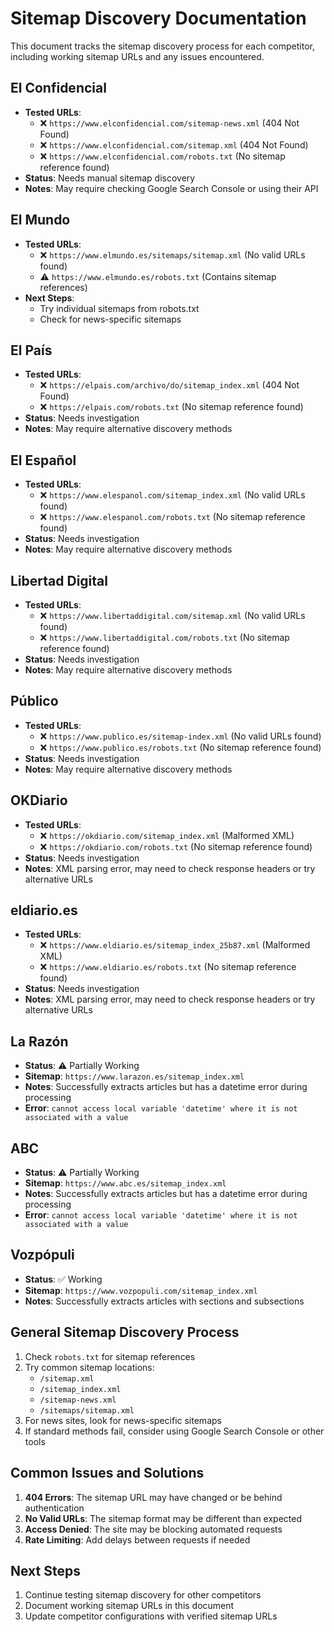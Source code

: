 # Sitemap Discovery Documentation

This document tracks the sitemap discovery process for each competitor, including working sitemap URLs and any issues encountered.

## El Confidencial
- **Tested URLs**:
  - ❌ `https://www.elconfidencial.com/sitemap-news.xml` (404 Not Found)
  - ❌ `https://www.elconfidencial.com/sitemap.xml` (404 Not Found)
  - ❌ `https://www.elconfidencial.com/robots.txt` (No sitemap reference found)
- **Status**: Needs manual sitemap discovery
- **Notes**: May require checking Google Search Console or using their API

## El Mundo
- **Tested URLs**:
  - ❌ `https://www.elmundo.es/sitemaps/sitemap.xml` (No valid URLs found)
  - ⚠️ `https://www.elmundo.es/robots.txt` (Contains sitemap references)
- **Next Steps**:
  - Try individual sitemaps from robots.txt
  - Check for news-specific sitemaps

## El País
- **Tested URLs**:
  - ❌ `https://elpais.com/archivo/do/sitemap_index.xml` (404 Not Found)
  - ❌ `https://elpais.com/robots.txt` (No sitemap reference found)
- **Status**: Needs investigation
- **Notes**: May require alternative discovery methods

## El Español
- **Tested URLs**:
  - ❌ `https://www.elespanol.com/sitemap_index.xml` (No valid URLs found)
  - ❌ `https://www.elespanol.com/robots.txt` (No sitemap reference found)
- **Status**: Needs investigation
- **Notes**: May require alternative discovery methods

## Libertad Digital
- **Tested URLs**:
  - ❌ `https://www.libertaddigital.com/sitemap.xml` (No valid URLs found)
  - ❌ `https://www.libertaddigital.com/robots.txt` (No sitemap reference found)
- **Status**: Needs investigation
- **Notes**: May require alternative discovery methods

## Público
- **Tested URLs**:
  - ❌ `https://www.publico.es/sitemap-index.xml` (No valid URLs found)
  - ❌ `https://www.publico.es/robots.txt` (No sitemap reference found)
- **Status**: Needs investigation
- **Notes**: May require alternative discovery methods

## OKDiario
- **Tested URLs**:
  - ❌ `https://okdiario.com/sitemap_index.xml` (Malformed XML)
  - ❌ `https://okdiario.com/robots.txt` (No sitemap reference found)
- **Status**: Needs investigation
- **Notes**: XML parsing error, may need to check response headers or try alternative URLs

## eldiario.es
- **Tested URLs**:
  - ❌ `https://www.eldiario.es/sitemap_index_25b87.xml` (Malformed XML)
  - ❌ `https://www.eldiario.es/robots.txt` (No sitemap reference found)
- **Status**: Needs investigation
- **Notes**: XML parsing error, may need to check response headers or try alternative URLs

## La Razón
- **Status**: ⚠️ Partially Working
- **Sitemap**: `https://www.larazon.es/sitemap_index.xml`
- **Notes**: Successfully extracts articles but has a datetime error during processing
- **Error**: `cannot access local variable 'datetime' where it is not associated with a value`

## ABC
- **Status**: ⚠️ Partially Working
- **Sitemap**: `https://www.abc.es/sitemap_index.xml`
- **Notes**: Successfully extracts articles but has a datetime error during processing
- **Error**: `cannot access local variable 'datetime' where it is not associated with a value`

## Vozpópuli
- **Status**: ✅ Working
- **Sitemap**: `https://www.vozpopuli.com/sitemap_index.xml`
- **Notes**: Successfully extracts articles with sections and subsections

## General Sitemap Discovery Process
1. Check `robots.txt` for sitemap references
2. Try common sitemap locations:
   - `/sitemap.xml`
   - `/sitemap_index.xml`
   - `/sitemap-news.xml`
   - `/sitemaps/sitemap.xml`
3. For news sites, look for news-specific sitemaps
4. If standard methods fail, consider using Google Search Console or other tools

## Common Issues and Solutions
1. **404 Errors**: The sitemap URL may have changed or be behind authentication
2. **No Valid URLs**: The sitemap format may be different than expected
3. **Access Denied**: The site may be blocking automated requests
4. **Rate Limiting**: Add delays between requests if needed

## Next Steps
1. Continue testing sitemap discovery for other competitors
2. Document working sitemap URLs in this document
3. Update competitor configurations with verified sitemap URLs
